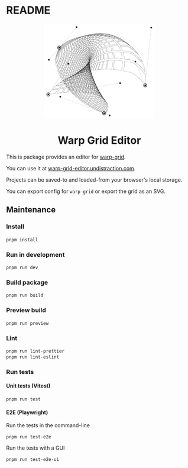 # README

<p align="center">
  <img src="./public/screenshot/screenshot.png" width="300" alt="Logo for T3">
</p>

<h1 align="center">
  Warp Grid Editor
</h1>

This is package provides an editor for [warp-grid](https://github.com/undistraction/warp-grid).

You can use it at [warp-grid-editor.undistraction.com](https://warp-grid-editor.undistraction.com).

Projects can be saved-to and loaded-from your browser's local storage.

You can export config for `warp-grid` or export the grid as an SVG.

## Maintenance

### Install

```
pnpm install
```

### Run in development

```
pnpm run dev
```

### Build package

```
pnpm run build
```

### Preview build

```
pnpm run preview
```

### Lint

```
pnpm run lint-prettier
pnpm run lint-eslint
```

### Run tests

#### Unit tests (Vitest)

```
pnpm run test
```

#### E2E (Playwright)

Run the tests in the command-line

```
pnpm run test-e2e
```

Run the tests with a GUI

```
pnpm run test-e2e-ui
```
